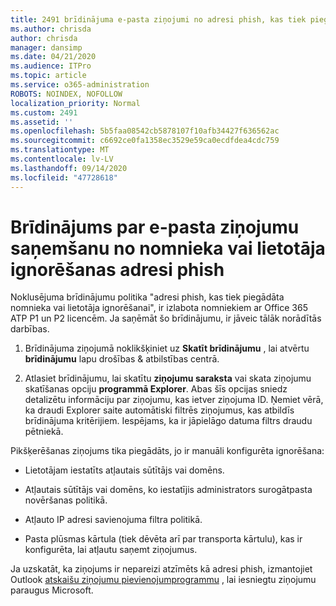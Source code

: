 ```yaml
---
title: 2491 brīdinājuma e-pasta ziņojumi no adresi phish, kas tiek piegādāta nomnieka vai lietotāja ignorēšanas politikā
ms.author: chrisda
author: chrisda
manager: dansimp
ms.date: 04/21/2020
ms.audience: ITPro
ms.topic: article
ms.service: o365-administration
ROBOTS: NOINDEX, NOFOLLOW
localization_priority: Normal
ms.custom: 2491
ms.assetid: ''
ms.openlocfilehash: 5b5faa08542cb5878107f10afb34427f636562ac
ms.sourcegitcommit: c6692ce0fa1358ec3529e59ca0ecdfdea4cdc759
ms.translationtype: MT
ms.contentlocale: lv-LV
ms.lasthandoff: 09/14/2020
ms.locfileid: "47728618"
---
```

# <a name="alert-email-messages-from-the-phish-delivered-due-to-tenant-or-user-override-policy"></a>Brīdinājums par e-pasta ziņojumu saņemšanu no nomnieka vai lietotāja ignorēšanas adresi phish

Noklusējuma brīdinājumu politika "adresi phish, kas tiek piegādāta nomnieka vai lietotāja ignorēšanai", ir izlabota nomniekiem ar Office 365 ATP P1 un P2 licencēm. Ja saņēmāt šo brīdinājumu, ir jāveic tālāk norādītās darbības.

1. Brīdinājuma ziņojumā noklikšķiniet uz **Skatīt brīdinājumu** , lai atvērtu **brīdinājumu** lapu drošības & atbilstības centrā.

2. Atlasiet brīdinājumu, lai skatītu **ziņojumu saraksta** vai skata ziņojumu skatīšanas opciju **programmā Explorer**. Abas šīs opcijas sniedz detalizētu informāciju par ziņojumu, kas ietver ziņojuma ID. Ņemiet vērā, ka draudi Explorer saite automātiski filtrēs ziņojumus, kas atbildīs brīdinājuma kritērijiem. Iespējams, ka ir jāpielāgo datuma filtrs draudu pētniekā.

Pikšķerēšanas ziņojums tika piegādāts, jo ir manuāli konfigurēta ignorēšana:

- Lietotājam iestatīts atļautais sūtītājs vai domēns.

- Atļautais sūtītājs vai domēns, ko iestatījis administrators surogātpasta novēršanas politikā.

- Atļauto IP adresi savienojuma filtra politikā.

- Pasta plūsmas kārtula (tiek dēvēta arī par transporta kārtulu), kas ir konfigurēta, lai atļautu saņemt ziņojumus.

Ja uzskatāt, ka ziņojums ir nepareizi atzīmēts kā adresi phish, izmantojiet Outlook [atskaišu ziņojumu pievienojumprogrammu](https://support.office.com/article/b5caa9f1-cdf3-4443-af8c-ff724ea719d2) , lai iesniegtu ziņojumu paraugus Microsoft.
